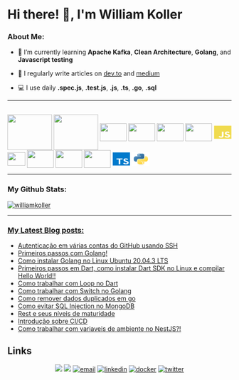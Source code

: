<h1>Hi there! 👋, I'm William Koller</h1>
  
### About Me:

- 🌱 I’m currently learning **Apache Kafka**, **Clean Architecture**, **Golang**, and **Javascript testing**

- 📝 I regularly write articles on [dev.to](https://dev.to/williamkoller) and [medium](https://medium.com/@williamkoller404)

- 💻 I use daily **.spec.js**, **.test.js**, **.js**, **.ts**, **.go**,  **.sql**

---

<div style="display: inline_block"><br>
  <img align="center" height="80" width="100" src="https://cdn.jsdelivr.net/gh/devicons/devicon/icons/amazonwebservices/amazonwebservices-plain-wordmark.svg" />
  <img align="center" height="80" width="100" src="https://cdn.jsdelivr.net/gh/devicons/devicon/icons/apachekafka/apachekafka-original-wordmark.svg" />
  <img align="center" height="40" width="60" src="https://cdn.jsdelivr.net/gh/devicons/devicon/icons/bash/bash-plain.svg" />
  <img align="center" height="40" width="60" src="https://cdn.jsdelivr.net/gh/devicons/devicon/icons/docker/docker-original-wordmark.svg" />
  <img align="center" height="40" width="60" src="https://cdn.jsdelivr.net/gh/devicons/devicon/icons/go/go-original.svg" />
  <img align="center" height="40" width="60" src="https://cdn.jsdelivr.net/gh/devicons/devicon/icons/git/git-original-wordmark.svg" />
  <img align="center"  height="30" width="40" src="https://raw.githubusercontent.com/devicons/devicon/master/icons/javascript/javascript-plain.svg">
  <img align="center"  height="30" width="40" src="https://cdn.jsdelivr.net/gh/devicons/devicon/icons/jest/jest-plain.svg">
  <img align="center" height="40" width="60"  src="https://cdn.jsdelivr.net/gh/devicons/devicon/icons/linux/linux-original.svg" />
  <img align="center" height="40" width="60" src="https://cdn.jsdelivr.net/gh/devicons/devicon/icons/postgresql/postgresql-original-wordmark.svg" />
  <img align="center" height="40" width="60" src="https://cdn.jsdelivr.net/gh/devicons/devicon/icons/react/react-original-wordmark.svg" />
  <img align="center"  height="30" width="40" src="https://raw.githubusercontent.com/devicons/devicon/master/icons/typescript/typescript-plain.svg">
  <img align="center" height="30" width="40" src="https://raw.githubusercontent.com/devicons/devicon/master/icons/python/python-original.svg">

</div>

---

### My Github Stats:
<div>

  <a href="https://github.com/williamkoller">
  <img height="180em" src="http://github-readme-streak-stats.herokuapp.com?user=williamkoller&theme=dark" alt="williamkoller" />
  
</div>

---

###  My Latest Blog posts:
<!-- BLOG-POST-LIST:START -->
- [Autenticação em várias contas do GitHub usando SSH](https://dev.to/williamkoller/autenticacao-em-varias-contas-do-github-usando-ssh-5eom)
- [Primeiros passos com Golang!](https://dev.to/williamkoller/primeiros-passos-com-golang-2lid)
- [Como instalar Golang no Linux Ubuntu 20.04.3 LTS](https://dev.to/williamkoller/como-instalar-golang-no-linux-ubuntu-20043-lts-k1f)
- [Primeiros passos em Dart, como instalar Dart SDK no Linux e compilar Hello World!!](https://dev.to/williamkoller/primeiros-passos-em-dart-como-instalar-dart-sdk-no-linux-e-compilar-hello-world-258g)
- [Como trabalhar com Loop no Dart](https://dev.to/williamkoller/como-trabalhar-com-loop-no-dart-3780)
- [Como trabalhar com Switch no Golang](https://dev.to/williamkoller/como-trabalhar-com-switch-no-golang-50ai)
- [Como remover dados duplicados em go](https://dev.to/williamkoller/como-remover-dados-duplicados-em-go-4d0p)
- [Como evitar SQL Injection no MongoDB](https://dev.to/williamkoller/como-evitar-sql-injection-no-mongodb-1fo3)
- [Rest e seus níveis de maturidade](https://dev.to/williamkoller/rest-e-seus-niveis-de-maturidade-3mf2)
- [Introdução sobre CI/CD](https://medium.com/@williamkoller404/introducao-ao-ci-cd-cb3a91c9bf02)
- [Como trabalhar com variaveis de ambiente no NestJS?!](https://medium.com/@williamkoller404/como-trabalhar-com-variaveis-de-ambiente-no-nestjs-fa083700cf7b)
  
<!-- BLOG-POST-LIST:END -->

 
## Links

<p align="center">
  <a href= "https://dev.to/williamkoller"><img src="https://img.icons8.com/windows/32/000000/dev.png"/></a>
  <a href= "[https://dev.to/williamkoller](https://medium.com/@williamkoller404)"><img src="https://img.icons8.com/windows/32/000000/medium.png"/></a>
  <a href="mailto:williamkoller30@gmail.coma"><img src="https://img.icons8.com/color/32/000000/gmail.png" alt="email"/></a>
  <a href="https://www.linkedin.com/in/williamkoller"><img src="https://img.icons8.com/color/32/000000/linkedin.png" alt="linkedin"/></a>
  <a href="https://hub.docker.com/u/williamkoller"><img src="https://img.icons8.com/color/32/000000/docker.png" alt="docker"/></a>
  <a href="https://twitter.com/williamkoller"><img src="https://img.icons8.com/color/32/000000/twitter-squared.png" alt="twitter"/></a>
</p>
